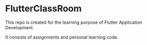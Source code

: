 # FlutterClassRoom
This repo is created for the learning purpose of Flutter Application Development.

It consists of assignments and personal learning code.
